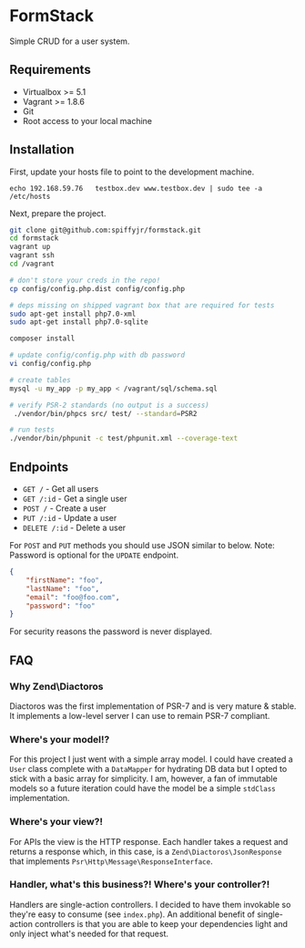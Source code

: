 # FormStack

Simple CRUD for a user system.

## Requirements

 * Virtualbox >= 5.1
 * Vagrant >= 1.8.6
 * Git
 * Root access to your local machine

## Installation

First, update your hosts file to point to the development machine.

`echo 192.168.59.76   testbox.dev www.testbox.dev | sudo tee -a /etc/hosts` 

Next, prepare the project.

```sh
git clone git@github.com:spiffyjr/formstack.git
cd formstack
vagrant up
vagrant ssh
cd /vagrant

# don't store your creds in the repo!
cp config/config.php.dist config/config.php

# deps missing on shipped vagrant box that are required for tests
sudo apt-get install php7.0-xml
sudo apt-get install php7.0-sqlite

composer install

# update config/config.php with db password
vi config/config.php

# create tables
mysql -u my_app -p my_app < /vagrant/sql/schema.sql

# verify PSR-2 standards (no output is a success)
 ./vendor/bin/phpcs src/ test/ --standard=PSR2

# run tests
./vendor/bin/phpunit -c test/phpunit.xml --coverage-text
```

## Endpoints

 * `GET /` - Get all users
 * `GET /:id` - Get a single user
 * `POST /` - Create a user
 * `PUT /:id` - Update a user
 * `DELETE /:id` - Delete a user

For `POST` and `PUT` methods you should use JSON similar to below. Note: Password is optional
for the `UPDATE` endpoint.

```json
{
    "firstName": "foo",
    "lastName": "foo",
    "email": "foo@foo.com",
    "password": "foo"
}
```

For security reasons the password is never displayed.

## FAQ

### Why Zend\Diactoros

Diactoros was the first implementation of PSR-7 and is very mature & stable. It implements a low-level server I can 
use to remain PSR-7 compliant. 

### Where's your model!?

For this project I just went with a simple array model. I could have created a `User` class
complete with a `DataMapper` for hydrating DB data but I opted to stick with a basic array
for simplicity. I am, however, a fan of immutable models so a future iteration could have the model 
be a simple `stdClass` implementation.

### Where's your view?!

For APIs the view is the HTTP response. Each handler takes a request and returns a response which, in this case,
is a `Zend\Diactoros\JsonResponse` that implements `Psr\Http\Message\ResponseInterface`.

### Handler, what's this business?! Where's your controller?!

Handlers are single-action controllers. I decided to have them invokable so they're easy to consume (see `index.php`). 
An additional benefit of single-action controllers is that you are able to keep your dependencies light
and only inject what's needed for that request.
